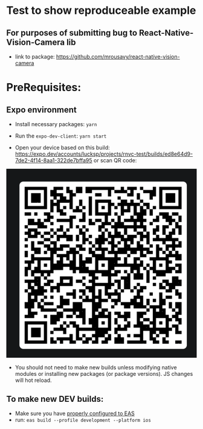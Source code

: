 # Test to show reproduceable example

## For purposes of submitting bug to React-Native-Vision-Camera lib
- link to package: https://github.com/mrousavy/react-native-vision-camera

# PreRequisites:

## Expo environment
- Install necessary packages: `yarn`

- Run the `expo-dev-client`: `yarn start`

- Open your device based on this build: https://expo.dev/accounts/lucksp/projects/rnvc-test/builds/ed8e64d9-7de2-4f14-8aa1-322de7bffa95 or scan QR code:

![QR Code for dev](image.png)

  - You should not need to make new builds unless modifying native modules or installing new packages (or package versions).  JS changes will hot reload.

## To make new DEV builds: 
- Make sure you have [properly configured to EAS](https://docs.expo.dev/build/setup/)
- run: `eas build --profile development --platform ios`

